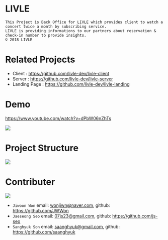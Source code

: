 # LIVLE
```
This Project is Back Office for LIVLE which provides client to watch a concert twice a month by subscribing service.
LIVLE is providing informations to our partners about reservation & check-in number to provide insights.
© 2018 LIVLE
```

# Related Projects
* Client       : https://github.com/livle-dev/livle-client
* Server       : https://github.com/livle-dev/livle-server
* Landing Page : https://github.com/livle-dev/livle-landing

# Demo
https://www.youtube.com/watch?v=dPbW06nZhTs

[![](http://img.youtube.com/vi/dPbW06nZhTs/0.jpg)](https://www.youtube.com/watch?v=dPbW06nZhTs)

# Project Structure
![](http://drive.google.com/uc?export=view&id=1OSAwR9WeHGqZjJCp3ovsmXRk_JSsN4ua)

# Contributer
![](http://drive.google.com/uc?export=view&id=1PexrKHr5vVgiM-hXCP-tOf7HVaaF_AQx)
* `Jiwoon Won` email: wonjiwn@naver.com, github: https://github.com/JWWon
* `Jaeseong Seo` email: 07js23@gmail.com, github: https://github.com/js-seo
* `Sanghyuk Son` email: saanghyuk@gmail.com, github: https://github.com/saanghyuk
